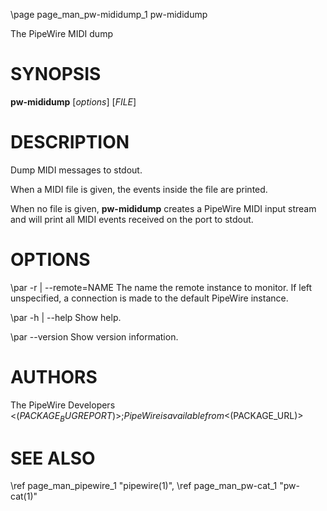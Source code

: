 \page page_man_pw-mididump_1 pw-mididump

The PipeWire MIDI dump

# SYNOPSIS

**pw-mididump** \[*options*\] \[*FILE*\]

# DESCRIPTION

Dump MIDI messages to stdout.

When a MIDI file is given, the events inside the file are printed.

When no file is given, **pw-mididump** creates a PipeWire MIDI input
stream and will print all MIDI events received on the port to stdout.

# OPTIONS

\par -r | \--remote=NAME
The name the remote instance to monitor. If left unspecified, a
connection is made to the default PipeWire instance.

\par -h | \--help
Show help.

\par \--version
Show version information.

# AUTHORS

The PipeWire Developers <$(PACKAGE_BUGREPORT)>;
PipeWire is available from <$(PACKAGE_URL)>

# SEE ALSO

\ref page_man_pipewire_1 "pipewire(1)",
\ref page_man_pw-cat_1 "pw-cat(1)"
